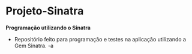 # Projeto-Sinatra

**Programação utilizando o Sinatra**

- Repositório feito para  programação e testes na aplicação utilizando a Gem Sinatra.
-a 
